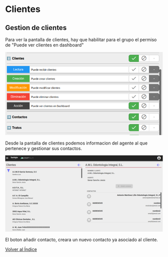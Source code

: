 # Clientes

## Gestion de clientes

Para ver la pantalla de clientes, hay que habilitar para el grupo el permiso de "Puede ver clientes en dashboard"

![icono](./img/permisoClientes.png)

Desde la pantalla de clientes podemos informacion del agente al que pertenece y gestionar sus contactos.

![acciones](./img/pantallaClientes.png)

El boton añadir contacto, creara un nuevo contacto ya asociado al cliente.

[Volver al Índice](../../../index.md)